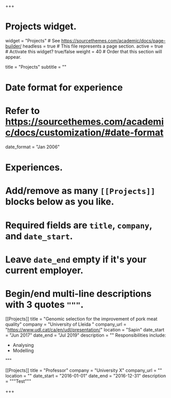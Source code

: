 +++
# Projects widget.
widget = "Projects"  # See https://sourcethemes.com/academic/docs/page-builder/
headless = true  # This file represents a page section.
active = true  # Activate this widget? true/false
weight = 40  # Order that this section will appear.

title = "Projects"
subtitle = ""

# Date format for experience
#   Refer to https://sourcethemes.com/academic/docs/customization/#date-format
date_format = "Jan 2006"

# Experiences.
#   Add/remove as many `[[Projects]]` blocks below as you like.
#   Required fields are `title`, `company`, and `date_start`.
#   Leave `date_end` empty if it's your current employer.
#   Begin/end multi-line descriptions with 3 quotes `"""`.
[[Projects]]
  title = "Genomic selection for the improvement of pork meat quality"
  company = "University of Lleida "
  company_url = "https://www.udl.cat/ca/en/udl/presentation/"
  location = "Sapin"
  date_start = "Jun 2017"
  date_end = "Jul 2019"
  description = ""
  Responsibilities include:
  
  * Analysing
  * Modelling
  
  """

[[Projects]]
  title = "Professor"
  company = "University X"
  company_url = ""
  location = ""
  date_start = "2016-01-01"
  date_end = "2016-12-31"
  description = """Test"""

+++
